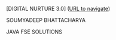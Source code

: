 [DIGITAL NURTURE 3.0]
([URL to navigate](https://github.com/trinity2040/Digital-Nurture-3.0))

SOUMYADEEP BHATTACHARYA

JAVA FSE SOLUTIONS

